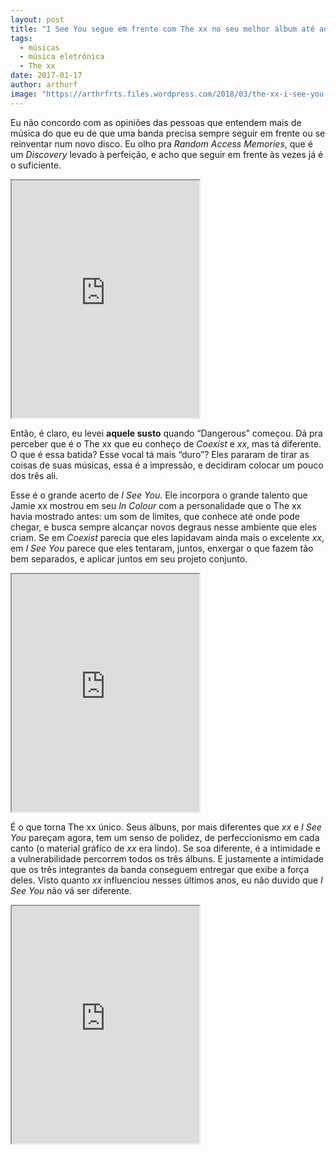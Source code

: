 ```yaml
---
layout: post
title: "I See You segue em frente com The xx no seu melhor álbum até aqui."
tags:
  - músicas
  - música eletrônica
  - The xx
date: 2017-01-17
author: arthurf
image: "https://arthrfrts.files.wordpress.com/2018/03/the-xx-i-see-you.jpg"
---
```


Eu não concordo com as opiniões das pessoas que entendem mais de música do que eu de que uma banda precisa sempre seguir em frente ou se reinventar num novo disco. Eu olho pra _Random Access Memories_, que é um _Discovery_ levado à perfeição, e acho que seguir em frente às vezes já é o suficiente.

<iframe src="https://open.spotify.com/embed/track/33B2QbtAj8mbDpwvGTOnBt" width="300" height="380"  allowtransparency="true" allow="encrypted-media"></iframe>

Então, é claro, eu levei **aquele susto** quando “Dangerous” começou. Dá pra perceber que é o The xx que eu conheço de _Coexist_ e _xx_, mas tá diferente. O que é essa batida? Esse vocal tá mais “duro”? Eles pararam de tirar as coisas de suas músicas, essa é a impressão, e decidiram colocar um pouco dos três ali.

Esse é o grande acerto de _I See You_. Ele incorpora o grande talento que Jamie xx mostrou em seu _In Colour_ com a personalidade que o The xx havia mostrado antes: um som de limites, que conhece até onde pode chegar, e busca sempre alcançar novos degraus nesse ambiente que eles criam. Se em _Coexist_ parecia que eles lapidavam ainda mais o excelente _xx_, em _I See You_ parece que eles tentaram, juntos, enxergar o que fazem tão bem separados, e aplicar juntos em seu projeto conjunto.

<iframe src="https://open.spotify.com/embed/track/5UCsGZSezdlGA1bY3QMgXG" width="300" height="380"  allowtransparency="true" allow="encrypted-media"></iframe>

É o que torna The xx único. Seus álbuns, por mais diferentes que _xx_ e _I See You_ pareçam agora, tem um senso de polidez, de perfeccionismo em cada canto (o material gráfico de _xx_ era lindo). Se soa diferente, é a intimidade e a vulnerabilidade percorrem todos os três álbuns. E justamente a intimidade que os três integrantes da banda conseguem entregar que exibe a força deles. Visto quanto _xx_ influenciou nesses últimos anos, eu não duvido que _I See You_ não vá ser diferente.

<iframe src="https://open.spotify.com/embed/album/2PXy9USZAoTSdtrxfkPBnl" width="300" height="380"  allowtransparency="true" allow="encrypted-media"></iframe>
